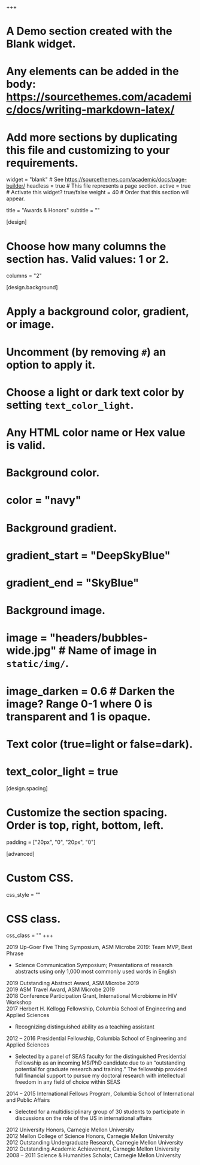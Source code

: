 +++
# A Demo section created with the Blank widget.
# Any elements can be added in the body: https://sourcethemes.com/academic/docs/writing-markdown-latex/
# Add more sections by duplicating this file and customizing to your requirements.

widget = "blank"  # See https://sourcethemes.com/academic/docs/page-builder/
headless = true  # This file represents a page section.
active = true  # Activate this widget? true/false
weight = 40  # Order that this section will appear.

title = "Awards & Honors"
subtitle = ""

[design]
  # Choose how many columns the section has. Valid values: 1 or 2.
  columns = "2"

[design.background]
  # Apply a background color, gradient, or image.
  #   Uncomment (by removing `#`) an option to apply it.
  #   Choose a light or dark text color by setting `text_color_light`.
  #   Any HTML color name or Hex value is valid.

  # Background color.
  # color = "navy"
  
  # Background gradient.
  # gradient_start = "DeepSkyBlue"
  # gradient_end = "SkyBlue"
  
  # Background image.
  # image = "headers/bubbles-wide.jpg"  # Name of image in `static/img/`.
  # image_darken = 0.6  # Darken the image? Range 0-1 where 0 is transparent and 1 is opaque.

  # Text color (true=light or false=dark).
  # text_color_light = true

[design.spacing]
  # Customize the section spacing. Order is top, right, bottom, left.
  padding = ["20px", "0", "20px", "0"]

[advanced]
 # Custom CSS. 
 css_style = ""
 
 # CSS class.
 css_class = ""
+++

2019 Up-Goer Five Thing Symposium, ASM Microbe 2019: Team MVP, Best Phrase  

* Science Communication Symposium; Presentations of research abstracts using only 1,000 most commonly used words in English  

2019 Outstanding Abstract Award, ASM Microbe 2019  
2019 ASM Travel Award, ASM Microbe 2019  
2018 Conference Participation Grant, International Microbiome in HIV Workshop  
2017 Herbert H. Kellogg Fellowship, Columbia School of Engineering and Applied Sciences  

* Recognizing distinguished ability as a teaching assistant  

2012 – 2016 Presidential Fellowship, Columbia School of Engineering and Applied Sciences  

* Selected by a panel of SEAS faculty for the distinguished Presidential Fellowship
as an incoming MS/PhD candidate due to an “outstanding potential for graduate
research and training.” The fellowship provided full financial support to pursue my
doctoral research with intellectual freedom in any field of choice within SEAS  

2014 – 2015 International Fellows Program, Columbia School of International and Public Affairs  

* Selected for a multidisciplinary group of 30 students to participate in discussions
on the role of the US in international affairs  

2012 University Honors, Carnegie Mellon University  
2012 Mellon College of Science Honors, Carnegie Mellon University  
2012 Outstanding Undergraduate Research, Carnegie Mellon University  
2012 Outstanding Academic Achievement, Carnegie Mellon University  
2008 – 2011 Science & Humanities Scholar, Carnegie Mellon University  
